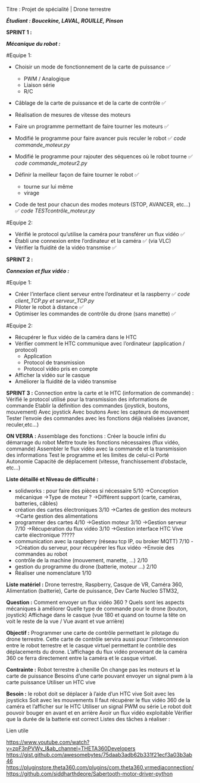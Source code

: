 Titre :  Projet de spécialité | Drone terrestre 

***Étudiant : Boucekine, LAVAL, ROUILLE, Pinson***

**SPRINT 1 :**


***Mécanique du robot :***

#Equipe 1:
- Choisir un mode de fonctionnement de la carte de puissance ✅
	- PWM / Analogique
	- Liaison série
	- R/C

- Câblage de la carte de puissance et de la carte de contrôle ✅
- Réalisation de mesures de vitesse des moteurs

- Faire un programme permettant de faire tourner les moteurs ✅
- Modifié le programme pour faire avancer puis reculer le robot ✅ *code commande_moteur.py*
- Modifié le programme pour rajouter des séquences où le robot tourne ✅ *code commande_moteur2.py*
- Définir la meilleur façon de faire tourner le robot ✅
	- tourne sur lui même
	- virage
- Code de test pour chacun des modes moteurs (STOP, AVANCER, etc...) ✅ *code TESTcontrôle_moteur.py*

#Equipe 2:
- Vérifié le protocol qu’utilise la caméra pour transférer un flux vidéo ✅
- Établi une connexion entre l’ordinateur et la caméra ✅ (via VLC)
- Vérifier la fluidité de la vidéo transmise ✅




**SPRINT 2 :**

***Connexion et flux vidéo :***

#Equipe 1:
- Créer l’interface client serveur entre l’ordinateur et la raspberry ✅ *code client_TCP.py et serveur_TCP.py*
- Piloter le robot à distance ✅
- Optimiser les commandes de contrôle du drone (sans manette) ✅


#Equipe 2:
- Récupérer le flux vidéo de la caméra dans le HTC
- Vérifier comment le HTC communique avec l’ordinateur (application / protocol)
	- Application 
	- Protocol de transmission
	- Protocol vidéo pris en compte
- Afficher la vidéo sur le casque
- Améliorer la fluidité de la vidéo transmise





**SPRINT 3 :**
Connection entre la carte et le HTC (information de commande) :
Vérifié le protocol utilisé pour la transmission des informations de commande
Etablir la définition des commandes (joystick, boutons, mouvement)
Avec joystick
Avec boutons
Avec les capteurs de mouvement
Tester l’envoie des commandes avec les fonctions déjà réalisées (avancer, reculer,etc…)


**ON VERRA :**
Assemblage des fonctions :
Créer la boucle infini du démarrage du robot
Mettre toute les fonctions nécessaires (flux vidéo, commande)
Assembler le flux vidéo avec la commande et la transmission des informations
Test le programme et les limites de celui-ci
Porté
Autonomie
Capacité de déplacement (vitesse, franchissement d’obstacle, etc…)



**Liste détaillé et Niveau de difficulté :**
 - solidworks : pour faire des pièces si nécessaire   5/10
	->Conception mécanique
	->Type de moteur ?
	->Différent support (carte, caméras, batteries, câbles)
- création des cartes électroniques  3/10
	->Cartes de gestion des moteurs
	->Carte gestion des alimentations
- programmer des cartes 4/10
	->Gestion moteur 3/10
	->Gestion serveur 7/10
	->Récupération du flux vidéo 3/10
	->Gestion interface HTC Vive carte électronique ?????
- communication avec la raspberry (réseau tcp IP, ou broker MQTT)  7/10
	->Création du serveur, pour récupérer les flux vidéo
	->Envoie des commandes au robot
- contrôle de la machine (mouvement, manette, ...)  2/10
- gestion du programme du drone (batterie, moteur ...) 2/10
- Réaliser une nomenclature 1/10


**Liste matériel :**
Drone terrestre, Raspberry, Casque de VR, Caméra 360, Alimentation (batterie), Carte de puissance, Dev Carte Nucleo STM32, 


**Question :** 
Comment envoyer un flux vidéo 360 ?
Quels sont les aspects mécaniques à améliorer
Quelle type de commande pour le drone (bouton, joystick)
Affichage dans le casque (vue 180 et quand on tourne la tête on voit le reste de la vue / Vue avant et vue arrière)

**Objectif :**
Programmer une carte de contrôle permettant le pilotage du drone terrestre. Cette carte de contrôle servira aussi pour l’interconnexion entre le robot terrestre et le casque virtuel permettant le contrôle des déplacements du drone.
L’affichage du flux vidéo provenant de la caméra 360 ce ferra directement entre la caméra et le casque virtuel.


**Contrainte :** 
Robot terrestre à chenille
On change pas les moteurs et la carte de puissance
Besoins d’une carte pouvant envoyer un signal pwm à la carte puissance
Utiliser un HTC vive 

**Besoin :** 
le robot doit se déplacer à l’aide d’un HTC vive
Soit avec les joysticks
Soit avec les mouvements
Il faut récupérer le flux vidéo 360 de la caméra et l’afficher sur le HTC
Utiliser un signal PWM ou série
Le robot doit pouvoir bouger en avant et en arrière
Avoir un flux vidéo exploitable
Vérifier que la durée de la batterie est correct
Listes des tâches à réaliser :



Lien utile

https://www.youtube.com/watch?v=zpF3nPVWy_I&ab_channel=THETA360Developers
https://gist.github.com/awesomebytes/75daab3adb62b331f21ecf3a03b3ab46
https://pluginstore.theta360.com/plugins/com.theta360.vrmediaconnection/ 
https://github.com/siddharthdeore/Sabertooth-motor-driver-python
